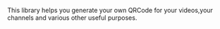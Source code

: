 This library helps you generate your own QRCode for your videos,your channels and various other useful purposes.